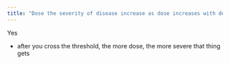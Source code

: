 ```yaml
---
title: "Dose the severity of disease increase as dose increases with deterministic model?"
---
```

Yes
- after you cross the threshold, the more dose, the more severe that thing gets

